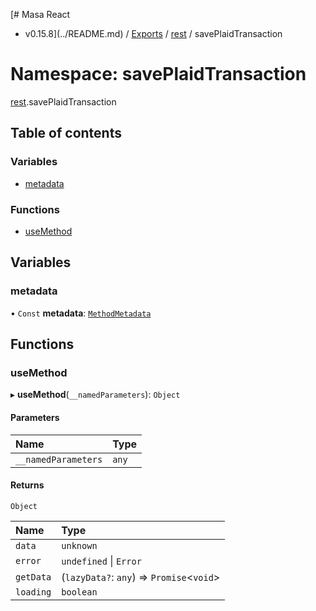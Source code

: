 [# Masa React
 - v0.15.8](../README.md) / [Exports](../modules.md) / [rest](rest.md) / savePlaidTransaction

# Namespace: savePlaidTransaction

[rest](rest.md).savePlaidTransaction

## Table of contents

### Variables

- [metadata](rest.savePlaidTransaction.md#metadata)

### Functions

- [useMethod](rest.savePlaidTransaction.md#usemethod)

## Variables

### metadata

• `Const` **metadata**: [`MethodMetadata`](../interfaces/rest.MethodMetadata.md)

## Functions

### useMethod

▸ **useMethod**(`__namedParameters`): `Object`

#### Parameters

| Name | Type |
| :------ | :------ |
| `__namedParameters` | `any` |

#### Returns

`Object`

| Name | Type |
| :------ | :------ |
| `data` | `unknown` |
| `error` | `undefined` \| `Error` |
| `getData` | (`lazyData?`: `any`) => `Promise`<`void`\> |
| `loading` | `boolean` |
